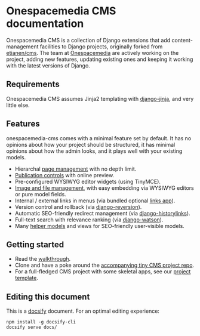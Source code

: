 # Onespacemedia CMS documentation

Onespacemedia CMS is a collection of Django extensions that add content-management facilities to Django projects, originally forked from [etianen/cms](https://github.com/etianen/cms).
The team at [Onespacemedia](http://www.onespacemedia.com>) are actively working on the project, adding new features, updating existing ones and keeping it working with the latest versions of Django.

## Requirements

Onespacemedia CMS assumes Jinja2 templating with [django-jinja](https://github.com/niwinz/django-jinja), and very little else.

## Features

onespacemedia-cms comes with a minimal feature set by default.
It has no opinions about how your project should be structured, it has minimal opinions about how the admin looks, and it plays well with your existing models.

-  Hierarchal [page management](pages-app.md) with no depth limit.
-  [Publication controls](publication-control.md) with online preview.
-  Pre-configured WYSIWYG editor widgets (using TinyMCE).
-  [Image and file management](media-app.md), with easy embedding via WYSIWYG editors or pure model fields.
-  Internal / external links in menus (via bundled optional [links app](links-app.md)).
-  Version control and rollback (via [django-reversion](https://github.com/etianen/django-reversion)).
-  Automatic SEO-friendly redirect management (via [django-historylinks](https://github.com/etianen/django-historylinks)).
-  Full-text search with relevance ranking (via [django-watson](https://github.com/etianen/django-watson)).
-  Many [helper models](helpers.md) and views for SEO-friendly user-visible models.

## Getting started

* Read the [walkthrough](walkthrough.md).
* Clone and have a poke around the [accompanying tiny CMS project repo](https://github.com/onespacemedia/tiny-cms-project).
* For a full-fledged CMS project with some skeletal apps, see our [project template](https://github.com/onespacemedia/project-template).

## Editing this document

This is a [docsify](https://docsify.js.org/) document. For an optimal editing experience:

```
npm install -g docsify-cli
docsify serve docs/
```
